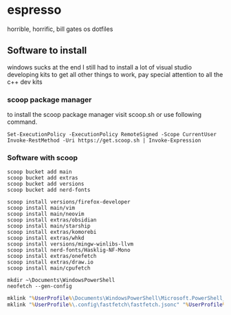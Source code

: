 # espresso
horrible, horrific, bill gates os dotfiles

## Software to install

windows sucks at the end I still had to install a lot of 
visual studio developing kits to get all other things to work,
pay special attention to all the c++ dev kits

### scoop package manager

to install the scoop package manager visit scoop.sh or use following command.

```shell
Set-ExecutionPolicy -ExecutionPolicy RemoteSigned -Scope CurrentUser
Invoke-RestMethod -Uri https://get.scoop.sh | Invoke-Expression
```

### Software with scoop

```shell
scoop bucket add main
scoop bucket add extras
scoop bucket add versions
scoop bucket add nerd-fonts

scoop install versions/firefox-developer
scoop install main/vim
scoop install main/neovim
scoop install extras/obsidian
scoop install main/starship
scoop install extras/komorebi
scoop install extras/whkd
scoop install versions/mingw-winlibs-llvm
scoop install nerd-fonts/Hasklig-NF-Mono
scoop install extras/onefetch
scoop install extras/draw.io
scoop install main/cpufetch
```

```shell
mkdir ~\Documents\WindowsPowerShell
neofetch --gen-config
```

```cmd
mklink "%UserProfile%\Documents\WindowsPowerShell\Microsoft.PowerShell_profile.ps1" "%UserProfile%\espresso\shell\Microsoft.PowerShell_profile.ps1"
mklink "%UserProfile%\.config\fastfetch\fastfetch.jsonc" "%UserProfile%\espresso\fastfetch\fastfetch.jsonc"
```

